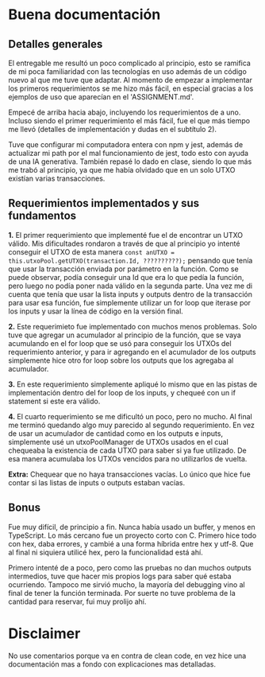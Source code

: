 
# Buena documentación

## Detalles generales

El entregable me resultó un poco complicado al principio, esto se ramifica de mi poca familiaridad con las tecnologías en uso además de un código nuevo al que me tuve que adaptar. Al momento de empezar a implementar los primeros requerimientos se me hizo más fácil, en especial gracias a los ejemplos de uso que aparecían en el 'ASSIGNMENT.md'.

Empecé de arriba hacia abajo, incluyendo los requerimientos de a uno. Incluso siendo el primer requerimiento el más fácil, fue el que más tiempo me llevó (detalles de implementación y dudas en el subtítulo 2).

Tuve que configurar mi computadora entera con npm y jest, además de actualizar mi path por el mal funcionamiento de jest, todo esto con ayuda de una IA generativa. También repasé lo dado en clase, siendo lo que más me trabó al principio, ya que me había olvidado que en un solo UTXO existían varias transacciones.

## Requerimientos implementados y sus fundamentos

**1.** El primer requerimiento que implementé fue el de encontrar un UTXO válido. Mis dificultades rondaron a través de que al principio yo intenté conseguir el UTXO de esta manera `const anUTXO = this.utxoPool.getUTXO(transaction.Id, ??????????);` pensando que tenía que usar la transacción enviada por parámetro en la función. Como se puede observar, podía conseguir una Id que era lo que pedía la función, pero luego no podía poner nada válido en la segunda parte. Una vez me di cuenta que tenía que usar la lista inputs y outputs dentro de la transacción para usar esa función, fue simplemente utilizar un for loop que iterase por los inputs y usar la línea de código en la versión final.

**2.** Este requerimieto fue implementado con muchos menos problemas. Solo tuve que agregar un acumulador al principio de la función, que se vaya acumulando en el for loop que se usó para conseguir los UTXOs del requerimiento anterior, y para ir agregando en el acumulador de los outputs simplemente hice otro for loop sobre los outputs que los agregaba al acumulador.

**3.** En este requerimiento simplemente apliqué lo mismo que en las pistas de implementación dentro del for loop de los inputs, y chequeé con un if statement si este era válido.

**4.** El cuarto requerimiento se me dificultó un poco, pero no mucho. Al final me terminó quedando algo muy parecido al segundo requerimiento. En vez de usar un acumulador de cantidad como en los outputs e inputs, simplemente usé un utxoPoolManager de UTXOs usados en el cual chequeaba la existencia de cada UTXO para saber si ya fue utilizado. De esa manera acumulaba los UTXOs vencidos para no utilizarlos de vuelta.

**Extra:** Chequear que no haya transacciones vacías. Lo único que hice fue contar si las listas de inputs o outputs estaban vacías.

## Bonus

Fue muy difícil, de principio a fin. Nunca había usado un buffer, y menos en TypeScript. Lo más cercano fue un proyecto corto con C. Primero hice todo con hex, daba errores, y cambié a una forma híbrida entre hex y utf-8. Que al final ni siquiera utilicé hex, pero la funcionalidad está ahí.

Primero intenté de a poco, pero como las pruebas no dan muchos outputs intermedios, tuve que hacer mis propios logs para saber qué estaba ocurriendo. Tampoco me sirvió mucho, la mayoría del debugging vino al final de tener la función terminada. Por suerte no tuve problema de la cantidad para reservar, fui muy prolijo ahí.


# Disclaimer
No use comentarios porque va en contra de clean code, en vez hice una documentación mas a fondo con explicaciones mas detalladas.
